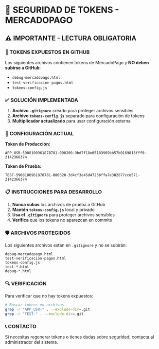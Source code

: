# 🔐 SEGURIDAD DE TOKENS - MERCADOPAGO

## ⚠️ IMPORTANTE - LECTURA OBLIGATORIA

### 🚨 TOKENS EXPUESTOS EN GITHUB

Los siguientes archivos contienen tokens de MercadoPago y **NO deben subirse a GitHub**:

- `debug-mercadopago.html`
- `test-verificacion-pagos.html` 
- `tokens-config.js`

### ✅ SOLUCIÓN IMPLEMENTADA

1. **Archivo `.gitignore`** creado para proteger archivos sensibles
2. **Archivo `tokens-config.js`** separado para configuración de tokens
3. **Multiplicador actualizado** para usar configuración externa

### 🔧 CONFIGURACIÓN ACTUAL

**Token de Producción:**
```
APP_USR-5908100961878781-090200-9bd7f18e05183969bb57b0169815fff9-2142366374
```

**Token de Prueba:**
```
TEST-5908100961878781-080320-3d4cf3e45d4723bffa7e302677cce571-2142366374
```

### 📋 INSTRUCCIONES PARA DESARROLLO

1. **Nunca subas** los archivos de prueba a GitHub
2. **Mantén `tokens-config.js`** local y privado
3. **Usa el `.gitignore`** para proteger archivos sensibles
4. **Verifica** que los tokens no aparezcan en commits

### 🛡️ ARCHIVOS PROTEGIDOS

Los siguientes archivos están en `.gitignore` y no se subirán:

```
debug-mercadopago.html
test-verificacion-pagos.html
tokens-config.js
test-*.html
debug-*.html
```

### 🔍 VERIFICACIÓN

Para verificar que no hay tokens expuestos:

```bash
# Buscar tokens en archivos
grep -r "APP_USR-" . --exclude-dir=.git
grep -r "TEST-" . --exclude-dir=.git
```

### 📞 CONTACTO

Si necesitas regenerar tokens o tienes dudas sobre seguridad, contacta al administrador del sistema.


